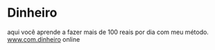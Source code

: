 # Dinheiro
aqui você aprende a fazer mais de 100 reais por dia com meu método.
www.com.dinheiro online 

